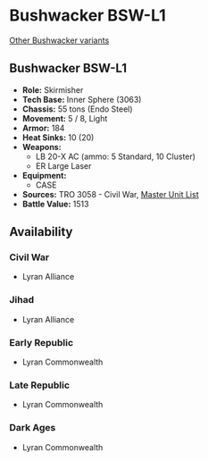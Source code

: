 # Bushwacker BSW-L1

[Other Bushwacker variants](../bushwacker.md)

## Bushwacker BSW-L1
- **Role:** Skirmisher
- **Tech Base:** Inner Sphere (3063)
- **Chassis:** 55 tons (Endo Steel)
- **Movement:** 5 / 8, Light
- **Armor:** 184
- **Heat Sinks:** 10 (20)
- **Weapons:**
  - LB 20-X AC (ammo: 5 Standard, 10 Cluster)
  - ER Large Laser
- **Equipment:**
  - CASE
- **Sources:** TRO 3058 - Civil War, [Master Unit List](http://masterunitlist.info/Unit/Details/447/bushwacker-bsw-l1)
- **Battle Value:** 1513

## Availability

### Civil War
- Lyran Alliance

### Jihad
- Lyran Alliance

### Early Republic
- Lyran Commonwealth

### Late Republic
- Lyran Commonwealth

### Dark Ages
- Lyran Commonwealth

